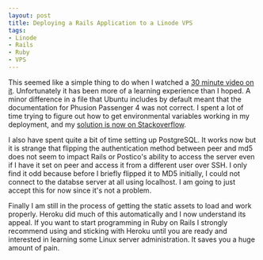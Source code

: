 ```yaml
---
layout: post
title: Deploying a Rails Application to a Linode VPS
tags: 
- Linode
- Rails
- Ruby
- VPS
---
```

This seemed like a simple thing to do when I watched a [30 minute video on it](http://confreaks.tv/videos/railsconf2014-deploying-rails-is-easier-than-it-looks). Unfortunately it has been more of a learning experience than I hoped. A minor difference in a file that Ubuntu includes by default meant that the documentation for Phusion Passenger 4 was not correct. I spent a lot of time trying to figure out how to get environmental variables working in my deployment, and my [solution is now on Stackoverflow](http://stackoverflow.com/questions/28912407/phusion-passenger-4-nginx-cannot-see-environment-variables-in-ubuntu-linux/28917445#28917445).

I also have spent quite a bit of time setting up PostgreSQL. It works now but it is strange that flipping the authentication method between peer and md5 does not seem to impact Rails or Postico's ability to access the server even if I have it set on peer and access it from a different user over SSH. I only find it odd because before I briefly flipped it to MD5 initially, I could not connect to the databse server at all using localhost. I am going to just accept this for now since it's not a problem.

Finally I am still in the process of getting the static assets to load and work properly. Heroku did much of this automatically and I now understand its appeal. If you want to start programming in Ruby on Rails I strongly recommend using and sticking with Heroku until you are ready and interested in learning some Linux server administration. It saves you a huge amount of pain.
